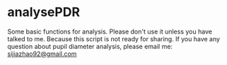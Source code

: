 # analysePDR
Some basic functions for analysis.
Please don't use it unless you have talked to me. Because this script is not ready for sharing.
If you have any question about pupil diameter analysis, please email me: sijiazhao92@gmail.com
